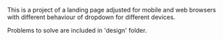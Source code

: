 This is a project of a landing page adjusted for mobile and web browsers with different behaviour of dropdown for different devices.

Problems to solve are included in 'design' folder.
